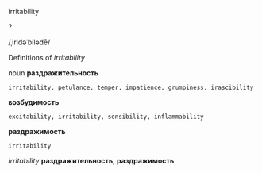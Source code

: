 irritability

?

/ˌiridəˈbilədē/

Definitions of _irritability_

noun
**раздражительность**

    irritability, petulance, temper, impatience, grumpiness, irascibility
**возбудимость**

    excitability, irritability, sensibility, inflammability
**раздражимость**

    irritability

_irritability_
**раздражительность**, **раздражимость**